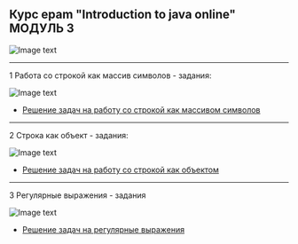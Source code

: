 
## Курс epam "Introduction to java online" МОДУЛЬ 3

![Image text](https://github.com/KolyaDavydov/epam-java-2Algoritmization/blob/master/img/header.JPG)

***
1 Работа со строкой как массив символов - задания:

![Image text](https://github.com/KolyaDavydov/epam-java-2Algoritmization/blob/master/img/String_as_array.JPG)

* [Решение задач на работу со строкой как массивом символов](https://github.com/KolyaDavydov/epam-java-2Algoritmization/tree/master/src/ru/davydov/algoritmization/array "Решение задач на тему СТРОКА КАК МАССИВ СИМВОЛОВ")  
 
 ***
 
2 Строка как объект - задания:

![Image text](https://github.com/KolyaDavydov/epam-java-2Algoritmization/blob/master/img/string_as_object.JPG)

* [Решение задач на работу со строкой как объектом](https://github.com/KolyaDavydov/epam-java-2Algoritmization/tree/master/src/ru/davydov/algoritmization/matrix "Решение задач на тему СТРОКА КАК ОБЪЕКТ")

***

3 Регулярные выражения - задания

![Image text](https://github.com/KolyaDavydov/epam-java-2Algoritmization/blob/master/img/sort.JPG)

* [Решение задач на регулярные выражения](https://github.com/KolyaDavydov/epam-java-2Algoritmization/tree/master/src/ru/davydov/algoritmization/array_sort "Решение задач на тему РЕГУЛЯРНЫЕ ВЫРАЖЕНИЯ")
